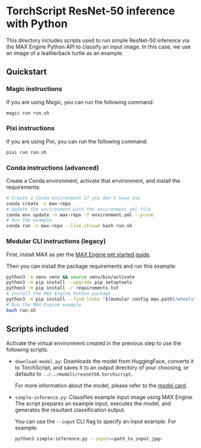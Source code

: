 # TorchScript ResNet-50 inference with Python

This directory includes scripts used to run simple ResNet-50 inference via the
MAX Engine Python API to classify an input image. In this case, we use an image
of a leatherback turtle as an example.

## Quickstart

### Magic instructions

If you are using Magic, you can run the following command:

```sh
magic run run.sh
```

### Pixi instructions

If you are using Pixi, you can run the following command:

```sh
pixi run run.sh
```

### Conda instructions (advanced)

Create a Conda environment, activate that environment, and install the
requirements:

```sh
# Create a Conda environment if you don't have one
conda create -n max-repo
# Update the environment with the environment.yml file
conda env update -n max-repo -f environment.yml --prune
# Run the example
conda run -n max-repo --live-stream bash run.sh
```

### Modular CLI instructions (legacy)

First, install MAX as per the [MAX Engine get started
guide](https://docs.modular.com/engine/get-started/).

Then you can install the package requirements and run this example:

```sh
python3 -m venv venv && source venv/bin/activate
python3 -m pip install --upgrade pip setuptools
python3 -m pip install -r requirements.txt
# Install the MAX Engine Python package
python3 -m pip install --find-links "$(modular config max.path)/wheels" max-engine
# Run the MAX Engine example
bash run.sh
```

## Scripts included

Activate the virtual environment created in the previous step to use the following scripts.

- `download-model.py`: Downloads the model from HuggingFace, converts it to
TorchScript, and saves it to an output directory of your choosing, or defaults
to `../../models/resnet50.torchscript`.

    For more information about the model, please refer to the
    [model card](https://huggingface.co/microsoft/resnet-50).

- `simple-inference.py`: Classifies example input image using MAX Engine.
The script prepares an example input, executes the model, and generates the
resultant classification output.

    You can use the `--input` CLI flag to specify an input example.
    For example:

    ```sh
    python3 simple-inference.py --input=<path_to_input_jpg>
    ```

